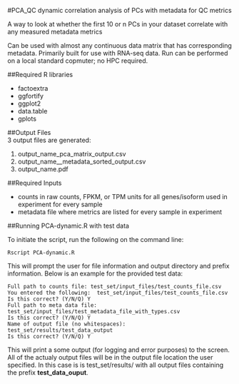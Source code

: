 #PCA_QC
dynamic correlation analysis of PCs with metadata for QC metrics

A way to look at whether the first 10 or n PCs in your dataset correlate with any measured metadata metrics

Can be used with almost any continuous data matrix that has corresponding metadata.  Primarily built for use with RNA-seq data.  Run can be performed on a local standard copmuter; no HPC required.

##Required R libraries  
* factoextra
* ggfortify
* ggplot2
* data.table
* gplots

##Output Files  
3 output files are generated:  
1. output_name_pca_matrix_output.csv  
2. output_name__metadata_sorted_output.csv  
3. output_name.pdf  


##Required Inputs
* counts in raw counts,  FPKM, or TPM units for all genes/isoform used in experiment for every sample
* metadata file where metrics are listed for every sample in experiment

##Running PCA-dynamic.R with test data

To initiate the script, run the following on the command line:
```
Rscript PCA-dynamic.R
```

This will prompt the user for file information and output directory and prefix information.  Below is an example for the provided test data:

```
Full path to counts file: test_set/input_files/test_counts_file.csv
You entered the following:  test_set/input_files/test_counts_file.csv
Is this correct? (Y/N/Q) Y
Full path to meta data file: test_set/input_files/test_metadata_file_with_types.csv
Is this correct? (Y/N/Q) Y
Name of output file (no whitespaces): test_set/results/test_data_output
Is this correct? (Y/N/Q) Y
```

This will print a some output (for logging and error purposes) to the screen.  All of the actualy output files will be in the output file location the user specified.  In this case is is test_set/results/ with all output files containing the prefix **test_data_ouput**.



